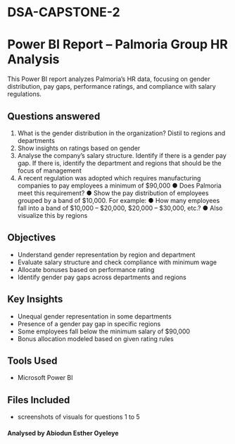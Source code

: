 # DSA-CAPSTONE-2
# Power BI Report – Palmoria Group HR Analysis

This Power BI report analyzes Palmoria’s HR data, focusing on gender distribution, pay gaps, performance ratings, and compliance with salary regulations.
## Questions answered
1. What is the gender distribution in the organization? Distil to regions and 
departments 
2. Show insights on ratings based on gender 
3. Analyse the company’s salary structure. Identify if there is a gender pay gap. If 
there is, identify the department and regions that should be the focus of 
management 
4. A recent regulation was adopted which requires manufacturing companies to pay 
employees a minimum of $90,000 
● Does Palmoria meet this requirement? 
● Show the pay distribution of employees grouped by a band of $10,000. For example: 
● How many employees fall into a band of $10,000 – $20,000, $20,000 – $30,000, 
etc.? 
● Also visualize this by regions
## Objectives
- Understand gender representation by region and department
- Evaluate salary structure and check compliance with minimum wage
- Allocate bonuses based on performance rating
- Identify gender pay gaps across departments and regions

## Key Insights
- Unequal gender representation in some departments
- Presence of a gender pay gap in specific regions
- Some employees fall below the minimum salary of $90,000
- Bonus allocation modeled based on given rating rules

## Tools Used
- Microsoft Power BI

## Files Included
- screenshots of visuals for questions 1 to 5

#### Analysed by Abiodun Esther Oyeleye
